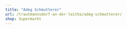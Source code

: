 ```yaml
---
title: "Adeg Schmutterer"
url: /trautmannsdorf-an-der-leitha/adeg-schmutterer/
shop: Supermarkt
---
```

